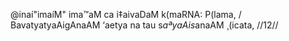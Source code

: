 @inaí"imaíM" ima™aM ca i‡aivaDaM k(maRNA: P(lama, /
BavatyatyaAigAnaAM ‘aetya na tau s$aªyaAis$anaAM ¸(icata, //12//